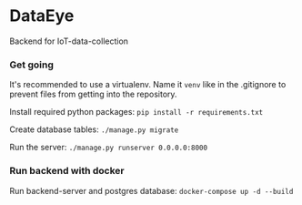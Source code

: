 # DataEye

Backend for IoT-data-collection

### Get going

It's recommended to use a virtualenv. Name it `venv` like in the .gitignore to prevent files from getting into the repository.

Install required python packages:
 `pip install -r requirements.txt`

Create database tables:
`./manage.py migrate` 

Run the server:
 `./manage.py runserver 0.0.0.0:8000`


### Run backend with docker

Run backend-server and postgres database:
 `docker-compose up -d --build`